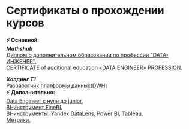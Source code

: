 # Сертификаты о прохождении курсов
**⚡ Основной:**  
***Mathshub***  
[Диплом о дополнительном образовании по профессии "DATA-ИНЖЕНЕР".](https://github.com/brrndalex/Data-Engineer-Projects/blob/main/%D0%A1%D0%B5%D1%80%D1%82%D0%B8%D1%84%D0%B8%D0%BA%D0%B0%D1%82%D1%8B%20%D0%BE%20%D0%BF%D1%80%D0%BE%D1%85%D0%BE%D0%B6%D0%B4%D0%B5%D0%BD%D0%B8%D0%B8%20%D0%BA%D1%83%D1%80%D1%81%D0%BE%D0%B2/%D0%94%D0%B8%D0%BF%D0%BB%D0%BE%D0%BC%20DE%20%D0%BC%D1%8D%D1%81%D1%85%D0%B0%D0%B1(ru)_page-0001.jpg)  
[CERTIFICATE of additional education «DATA ENGINEER» PROFESSION.](https://github.com/brrndalex/Data-Engineer-Projects/blob/main/%D0%A1%D0%B5%D1%80%D1%82%D0%B8%D1%84%D0%B8%D0%BA%D0%B0%D1%82%D1%8B%20%D0%BE%20%D0%BF%D1%80%D0%BE%D1%85%D0%BE%D0%B6%D0%B4%D0%B5%D0%BD%D0%B8%D0%B8%20%D0%BA%D1%83%D1%80%D1%81%D0%BE%D0%B2/%D0%94%D0%B8%D0%BF%D0%BB%D0%BE%D0%BC%20DE%20mathhub(en)_page-0001.jpg)

***Холдинг T1***  
[Разработчик платформы данных(DWH)](https://github.com/brrndalex/Data-Engineer-Projects/blob/main/%D0%A1%D0%B5%D1%80%D1%82%D0%B8%D1%84%D0%B8%D0%BA%D0%B0%D1%82%D1%8B%20%D0%BE%20%D0%BF%D1%80%D0%BE%D1%85%D0%BE%D0%B6%D0%B4%D0%B5%D0%BD%D0%B8%D0%B8%20%D0%BA%D1%83%D1%80%D1%81%D0%BE%D0%B2/%D0%A1%D0%B5%D1%80%D1%82%D0%B8%D1%84%D0%B8%D0%BA%D0%B0%D1%82%20T1_%D0%A4%D0%B8%D0%BB%D0%BE%D0%BD%D0%B5%D0%BD%D0%BA%D0%BE%20%D0%90%D0%BB%D0%B5%D0%BA%D1%81%D0%B0%D0%BD%D0%B4%D1%80.jpg)  
**⚡ Дополнительно:**  
[Data Engineer с нуля до junior.](https://github.com/brrndalex/Data-Engineer-Projects/blob/main/%D0%A1%D0%B5%D1%80%D1%82%D0%B8%D1%84%D0%B8%D0%BA%D0%B0%D1%82%D1%8B%20%D0%BE%20%D0%BF%D1%80%D0%BE%D1%85%D0%BE%D0%B6%D0%B4%D0%B5%D0%BD%D0%B8%D0%B8%20%D0%BA%D1%83%D1%80%D1%81%D0%BE%D0%B2/stepik-certificate-137235-dba002d_page-0001.jpg)     
[BI-инструмент FineBI.](https://github.com/brrndalex/Data-Engineer-Projects/blob/main/%D0%A1%D0%B5%D1%80%D1%82%D0%B8%D1%84%D0%B8%D0%BA%D0%B0%D1%82%D1%8B%20%D0%BE%20%D0%BF%D1%80%D0%BE%D1%85%D0%BE%D0%B6%D0%B4%D0%B5%D0%BD%D0%B8%D0%B8%20%D0%BA%D1%83%D1%80%D1%81%D0%BE%D0%B2/%D0%A4%D0%B8%D0%BB%D0%BE%D0%BD%D0%B5%D0%BD%D0%BA%D0%BE%D0%90%D0%BB%D0%B5%D0%BA%D1%81%D0%B0%D0%BD%D0%B4%D1%80FineBI_Dev_page-0001.jpg)  
[BI-инструменты: Yandex DataLens, Power BI, Tableau.](https://github.com/brrndalex/Data-Engineer-Projects/blob/main/%D0%A1%D0%B5%D1%80%D1%82%D0%B8%D1%84%D0%B8%D0%BA%D0%B0%D1%82%D1%8B%20%D0%BE%20%D0%BF%D1%80%D0%BE%D1%85%D0%BE%D0%B6%D0%B4%D0%B5%D0%BD%D0%B8%D0%B8%20%D0%BA%D1%83%D1%80%D1%81%D0%BE%D0%B2/certificate%20bi-%D0%B8%D0%BD%D1%81%D1%82%D1%80%D1%83%D0%BC%D0%B5%D0%BD%D1%82_page-0001.jpg)  
[Метрики.](https://github.com/brrndalex/Data-Engineer-Projects/blob/main/%D0%A1%D0%B5%D1%80%D1%82%D0%B8%D1%84%D0%B8%D0%BA%D0%B0%D1%82%D1%8B%20%D0%BE%20%D0%BF%D1%80%D0%BE%D1%85%D0%BE%D0%B6%D0%B4%D0%B5%D0%BD%D0%B8%D0%B8%20%D0%BA%D1%83%D1%80%D1%81%D0%BE%D0%B2/stepik-certificate-105359-f377481_page-0001.jpg) 
